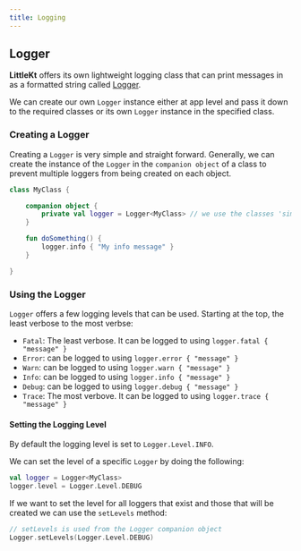 ```yaml
---
title: Logging
---
```


## Logger

**LittleKt** offers its own lightweight logging class that can print messages in as a formatted string called [Logger](https://github.com/littlektframework/littlekt/blob/master/core/src/commonMain/kotlin/com/lehaine/littlekt/log/Logger.kt).

We can create our own `Logger` instance either at app level and pass it down to the required classes or its own `Logger` instance in the specified class.

### Creating a Logger

Creating a `Logger` is very simple and straight forward. Generally, we can create the instance of the `Logger` in the `companion object` of a class to prevent multiple loggers from being created on each object.

```kotlin
class MyClass {

    companion object {
        private val logger = Logger<MyClass> // we use the classes 'simpleName' as the name by default
    }

    fun doSomething() {
        logger.info { "My info message" }
    }

}
```

### Using the Logger

`Logger` offers a few logging levels that can be used. Starting at the top, the least verbose to the most verbse:

-   `Fatal`: The least verbose. It can be logged to using `logger.fatal { "message" }`
-   `Error`: can be logged to using `logger.error { "message" }`
-   `Warn`: can be logged to using `logger.warn { "message" }`
-   `Info`: can be logged to using `logger.info { "message" }`
-   `Debug`: can be logged to using `logger.debug { "message" }`
-   `Trace`: The most verbove. It can be logged to using `logger.trace { "message" }`

#### Setting the Logging Level

By default the logging level is set to `Logger.Level.INFO`.

We can set the level of a specific `Logger` by doing the following:

```kotlin
val logger = Logger<MyClass>
logger.level = Logger.Level.DEBUG
```

If we want to set the level for all loggers that exist and those that will be created we can use the `setLevels` method:

```kotlin
// setLevels is used from the Logger companion object
Logger.setLevels(Logger.Level.DEBUG)
```
